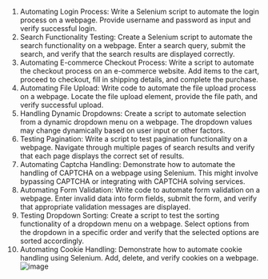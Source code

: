 1. Automating Login Process: Write a Selenium script to automate the login process on a webpage. Provide username and password as input and verify successful login.
2. Search Functionality Testing: Create a Selenium script to automate the search functionality on a webpage. Enter a search query, submit the search, and verify that the search results are displayed correctly.
3. Automating E-commerce Checkout Process: Write a script to automate the checkout process on an e-commerce website. Add items to the cart, proceed to checkout, fill in shipping details, and complete the purchase.
4. Automating File Upload: Write code to automate the file upload process on a webpage. Locate the file upload element, provide the file path, and verify successful upload.
5. Handling Dynamic Dropdowns: Create a script to automate selection from a dynamic dropdown menu on a webpage. The dropdown values may change dynamically based on user input or other factors.
6. Testing Pagination: Write a script to test pagination functionality on a webpage. Navigate through multiple pages of search results and verify that each page displays the correct set of results.
7. Automating Captcha Handling: Demonstrate how to automate the handling of CAPTCHA on a webpage using Selenium. This might involve bypassing CAPTCHA or integrating with CAPTCHA solving services.
8. Automating Form Validation: Write code to automate form validation on a webpage. Enter invalid data into form fields, submit the form, and verify that appropriate validation messages are displayed.
9. Testing Dropdown Sorting: Create a script to test the sorting functionality of a dropdown menu on a webpage. Select options from the dropdown in a specific order and verify that the selected options are sorted accordingly.
10. Automating Cookie Handling: Demonstrate how to automate cookie handling using Selenium. Add, delete, and verify cookies on a webpage.
![image](https://github.com/Bayaryg/Preplaced_Assignments/assets/158239987/3c38f613-308d-406c-b8b4-3b9d1a4354cf)
